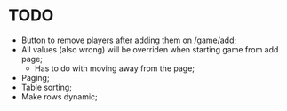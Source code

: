 ﻿TODO
===

* Button to remove players after adding them on /game/add;
* All values (also wrong) will be overriden when starting game from add page;
    * Has to do with moving away from the page;
* Paging;
* Table sorting;
* Make rows dynamic;

